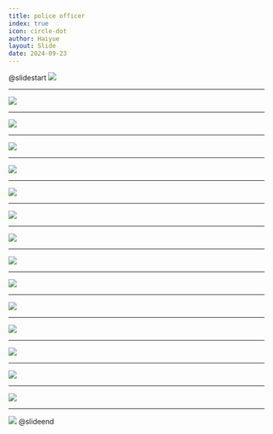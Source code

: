 ```yaml
---
title: police officer
index: true
icon: circle-dot
author: Haiyue
layout: Slide
date: 2024-09-23
---
```

 
@slidestart
![](https://raw.githubusercontent.com/yclord/reading/refs/heads/master/english/Level-K/police%20officer/001.webp)

---

![](https://raw.githubusercontent.com/yclord/reading/refs/heads/master/english/Level-K/police%20officer/002.webp)

---

![](https://raw.githubusercontent.com/yclord/reading/refs/heads/master/english/Level-K/police%20officer/003.webp)

---

![](https://raw.githubusercontent.com/yclord/reading/refs/heads/master/english/Level-K/police%20officer/004.webp)

---

![](https://raw.githubusercontent.com/yclord/reading/refs/heads/master/english/Level-K/police%20officer/005.webp)

---

![](https://raw.githubusercontent.com/yclord/reading/refs/heads/master/english/Level-K/police%20officer/006.webp)

---

![](https://raw.githubusercontent.com/yclord/reading/refs/heads/master/english/Level-K/police%20officer/007.webp)

---

![](https://raw.githubusercontent.com/yclord/reading/refs/heads/master/english/Level-K/police%20officer/008.webp)

---

![](https://raw.githubusercontent.com/yclord/reading/refs/heads/master/english/Level-K/police%20officer/009.webp)

---

![](https://raw.githubusercontent.com/yclord/reading/refs/heads/master/english/Level-K/police%20officer/010.webp)

---

![](https://raw.githubusercontent.com/yclord/reading/refs/heads/master/english/Level-K/police%20officer/011.webp)

---

![](https://raw.githubusercontent.com/yclord/reading/refs/heads/master/english/Level-K/police%20officer/012.webp)

---

![](https://raw.githubusercontent.com/yclord/reading/refs/heads/master/english/Level-K/police%20officer/013.webp)

---

![](https://raw.githubusercontent.com/yclord/reading/refs/heads/master/english/Level-K/police%20officer/014.webp)

---

![](https://raw.githubusercontent.com/yclord/reading/refs/heads/master/english/Level-K/police%20officer/015.webp)

---

![](https://raw.githubusercontent.com/yclord/reading/refs/heads/master/english/Level-K/police%20officer/016.webp)
@slideend